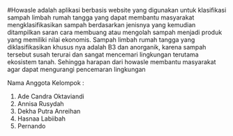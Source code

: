 #Howasle adalah aplikasi berbasis website yang digunakan untuk klasifikasi sampah limbah rumah tangga yang
dapat membantu masyarakat mengklasifikasikan sampah berdasarkan jenisnya yang kemudian ditampilkan saran cara membuang atau mengolah sampah menjadi
produk yang memiliki nilai ekonomis. Sampah limbah rumah tangga yang diklasifikasikan khusus nya adalah B3 dan anorganik, karena sampah
tersebut susah terurai dan sangat mencemari lingkungan terutama ekosistem tanah. Sehingga harapan dari howasle membantu masyarakat agar
dapat mengurangi pencemaran lingkungan

 Nama Anggota Kelompok : 
 1. Ade Candra Oktaviandi
 2. Annisa Rusydah
 3. Dekha Putra Anreihan
 4. Hasnaa Labiibah
 5. Pernando
